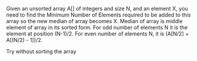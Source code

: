 Given an unsorted array A[] of integers and size N, and an element X, you need to find the Minimum Number of Elements required to be added to this array so the new median of array becomes X.
Median of array is middle element of array in its sorted form. For odd number of elements N it is the element at position (N-1)/2. For even number of elements N, it is (A[N/2] + A[(N/2) - 1])/2.

Try without sorting the array